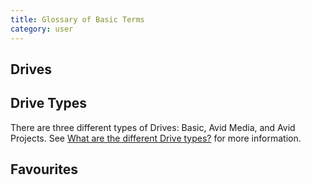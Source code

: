 ```yaml
---
title: Glossary of Basic Terms
category: user
---
```


Drives
------

Drive Types
-----------

There are three different types of Drives: Basic, Avid Media, and Avid Projects.
See [What are the different Drive types?](/v2/articles/what-are-the-different-drive-types.html) for more information.

Favourites
----------
